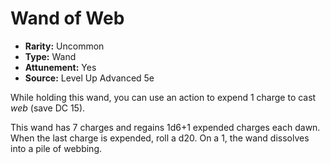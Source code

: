 # Wand of Web

- **Rarity:** Uncommon
- **Type:** Wand
- **Attunement:** Yes
- **Source:** Level Up Advanced 5e

While holding this wand, you can use an action to expend 1 charge to cast _web_ (save DC 15).

This wand has 7 charges and regains 1d6+1 expended charges each dawn. When the last charge is expended, roll a d20\. On a 1, the wand dissolves into a pile of webbing.

